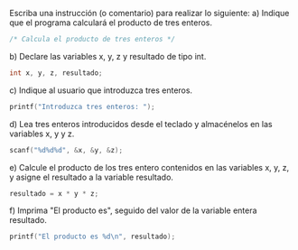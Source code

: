 Escriba una instrucción (o comentario) para realizar lo siguiente:
a) Indique que el programa calculará el producto de tres enteros.
```c
/* Calcula el producto de tres enteros */
```

b) Declare las variables x, y, z y resultado de tipo int.
```c
int x, y, z, resultado;
```

c) Indique al usuario que introduzca tres enteros.
```c
printf("Introduzca tres enteros: ");
```

d) Lea tres enteros introducidos desde el teclado y almacénelos en las
variables x, y y z.
```c
scanf("%d%d%d", &x, &y, &z);
```

e) Calcule el producto de los tres entero contenidos en las variables x, y, z,
y asigne el resultado a la variable resultado.
```c
resultado = x * y * z;
```

f) Imprima "El producto es", seguido del valor de la variable entera resultado.
```c
printf("El producto es %d\n", resultado);
```

